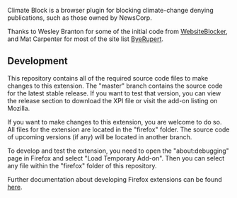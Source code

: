 Climate Block is a browser plugin for blocking climate-change denying publications, such as those owned by NewsCorp.

Thanks to Wesley Branton for some of the initial code from [WebsiteBlocker](https://github.com/WesleyBranton/Website-Blocker),
and Mat Carpenter for most of the site list [ByeRupert](https://www.lifehacker.com.au/2014/12/bye-rupert-chrome-extension-blocks-all-news-corp-australia-sites/).

## Development

This repository contains all of the required source code files to make changes to this extension. The "master" branch contains the source code for the latest stable release. If you want to test that version, you can view the release section to download the XPI file or visit the add-on listing on Mozilla.

If you want to make changes to this extension, you are welcome to do so. All files for the extension are located in the "firefox" folder. The source code of upcoming versions (if any) will be located in another branch.

To develop and test the extension, you need to open the "about:debugging" page in Firefox and select "Load Temporary Add-on". Then you can select any file within the "firefox" folder of this repository.

Further documentation about developing Firefox extensions can be found [here](https://developer.mozilla.org/docs/Mozilla/Add-ons/WebExtensions/Your_first_WebExtension).
